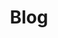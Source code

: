 ---
title: "Blog"
description: "My blog"
type: blog
layout: "list"
menu:
  main:
    name: "Blog"
    title: "Blog"
    identifier: "blog"
    url: "/blog/"
    weight: 140
---
